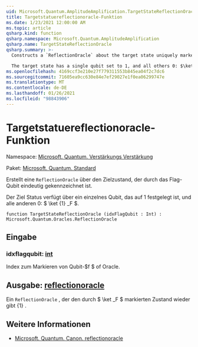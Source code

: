 ```yaml
---
uid: Microsoft.Quantum.AmplitudeAmplification.TargetStateReflectionOracle
title: Targetstatuereflectionoracle-Funktion
ms.date: 1/23/2021 12:00:00 AM
ms.topic: article
qsharp.kind: function
qsharp.namespace: Microsoft.Quantum.AmplitudeAmplification
qsharp.name: TargetStateReflectionOracle
qsharp.summary: >-
  Constructs a `ReflectionOracle` about the target state uniquely marked by the flag qubit.

  The target state has a single qubit set to 1, and all others 0: $\ket{1}_f$.
ms.openlocfilehash: 4169ccf3e210e27f779311553b845ea04f2c7dc6
ms.sourcegitcommit: 71605ea9cc630e84e7ef29027e1f0ea06299747e
ms.translationtype: MT
ms.contentlocale: de-DE
ms.lasthandoff: 01/26/2021
ms.locfileid: "98843906"
---
```

# <a name="targetstatereflectionoracle-function"></a>Targetstatuereflectionoracle-Funktion

Namespace: [Microsoft. Quantum. Verstärkungs Verstärkung](xref:Microsoft.Quantum.AmplitudeAmplification)

Paket: [Microsoft. Quantum. Standard](https://nuget.org/packages/Microsoft.Quantum.Standard)


Erstellt eine `ReflectionOracle` über den Zielzustand, der durch das Flag-Qubit eindeutig gekennzeichnet ist.

Der Ziel Status verfügt über ein einzelnes Qubit, das auf 1 festgelegt ist, und alle anderen 0: $ \ket {1} _F $.

```qsharp
function TargetStateReflectionOracle (idxFlagQubit : Int) : Microsoft.Quantum.Oracles.ReflectionOracle
```


## <a name="input"></a>Eingabe

### <a name="idxflagqubit--int"></a>idxflagqubit: [int](xref:microsoft.quantum.lang-ref.int)

Index zum Markieren von Qubit-$f $ of Oracle.



## <a name="output--reflectionoracle"></a>Ausgabe: [reflectionoracle](xref:Microsoft.Quantum.Oracles.ReflectionOracle)

Ein `ReflectionOracle` , der den durch $ \ket _F $ markierten Zustand wieder gibt {1} .

## <a name="see-also"></a>Weitere Informationen

- [Microsoft. Quantum. Canon. reflectionoracle](xref:Microsoft.Quantum.Canon.ReflectionOracle)